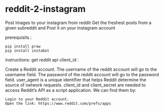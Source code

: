# reddit-2-instagram
Post Images to your instagram from reddit
Get the freshest posts from a given subreddit and Post it on your instagram account

prerequisits :
```
pip install praw 
pip install instabot
```

instructions:
get reddit api client_id :

  Create a Reddit account.
  The username of the reddit account will go to the username field.
  The password of the reddit account will go to the password field.
  user_agent is a unique identifier that helps Reddit determine the source of network requests.
  client_id and client_secret are needed to access Reddit’s API as a script application. We can find them by:

    Login to your Reddit account.
    Open the link: https://www.reddit.com/prefs/apps
    
   
